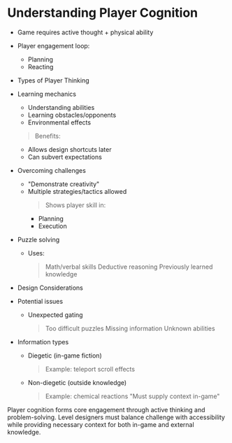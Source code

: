 # Understanding Player Cognition

* Game requires active thought + physical ability
 * Player engagement loop:
   - Planning
   - Reacting

* Types of Player Thinking
 * Learning mechanics
   - Understanding abilities
   - Learning obstacles/opponents
   - Environmental effects
   > Benefits:
     - Allows design shortcuts later
     - Can subvert expectations

 * Overcoming challenges
   - "Demonstrate creativity"
   - Multiple strategies/tactics allowed
     > Shows player skill in:
       - Planning
       - Execution

 * Puzzle solving
   - Uses:
     > Math/verbal skills
     > Deductive reasoning
     > Previously learned knowledge

* Design Considerations
 * Potential issues
   - Unexpected gating
     > Too difficult puzzles
     > Missing information
     > Unknown abilities
 * Information types
   - Diegetic (in-game fiction)
     > Example: teleport scroll effects
   - Non-diegetic (outside knowledge)
     > Example: chemical reactions
     > "Must supply context in-game"

Player cognition forms core engagement through active thinking and problem-solving. Level designers must balance challenge with accessibility while providing necessary context for both in-game and external knowledge.
